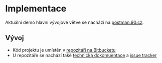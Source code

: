 # Implementace

Aktuální demo hlavní vývojové větve se nachází na [postman.90.cz](https://postman.90.cz/).

## Vývoj

* Kód projektu je umístěn v [repozitáři na Bitbucketu](https://bitbucket.org/internethandel/postman)
* U repozitáře se nachází také [technická dokomuentace](https://bitbucket.org/internethandel/postman/wiki/Home) a [issue tracker](https://bitbucket.org/internethandel/postman)

